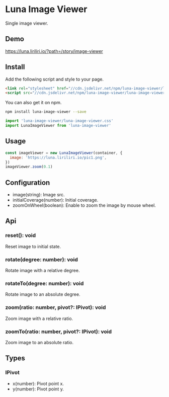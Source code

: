 # Luna Image Viewer

Single image viewer.

## Demo

https://luna.liriliri.io/?path=/story/image-viewer

## Install

Add the following script and style to your page.

```html
<link rel="stylesheet" href="//cdn.jsdelivr.net/npm/luna-image-viewer/luna-image-viewer.css" />
<script src="//cdn.jsdelivr.net/npm/luna-image-viewer/luna-image-viewer.js"></script>
```

You can also get it on npm.

```bash
npm install luna-image-viewer --save
```

```javascript
import 'luna-image-viewer/luna-image-viewer.css'
import LunaImageViewer from 'luna-image-viewer'
```

## Usage

```javascript
const imageViewer = new LunaImageViewer(container, {
  image: 'https://luna.liriliri.io/pic1.png',
})
imageViewer.zoom(0.1)
```

## Configuration

* image(string): Image src.
* initialCoverage(number): Initial coverage.
* zoomOnWheel(boolean): Enable to zoom the image by mouse wheel.

## Api

### reset(): void

Reset image to initial state.

### rotate(degree: number): void

Rotate image with a relative degree.

### rotateTo(degree: number): void

Rotate image to an absolute degree.

### zoom(ratio: number, pivot?: IPivot): void

Zoom image with a relative ratio.

### zoomTo(ratio: number, pivot?: IPivot): void

Zoom image to an absolute ratio.

## Types

### IPivot

* x(number): Pivot point x.
* y(number): Pivot point y.
